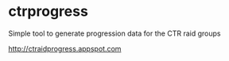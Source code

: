 # ctrprogress
Simple tool to generate progression data for the CTR raid groups

http://ctraidprogress.appspot.com
